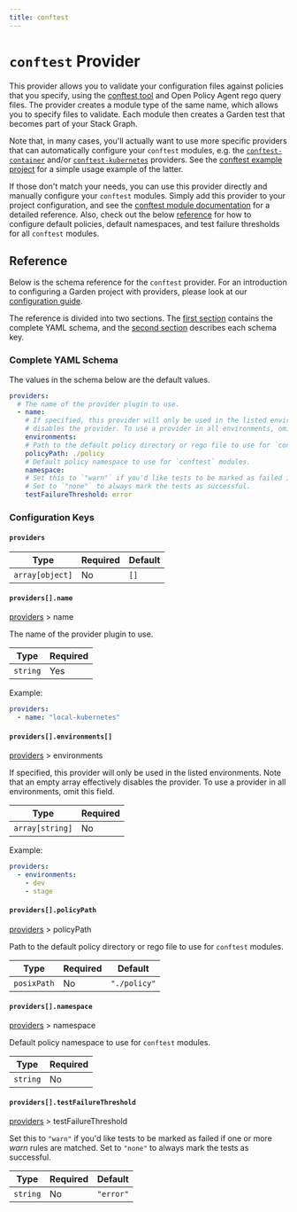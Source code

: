 ```yaml
---
title: conftest
---
```


# `conftest` Provider

This provider allows you to validate your configuration files against policies that you specify, using the
[conftest tool](https://github.com/instrumenta/conftest) and Open Policy Agent rego query files.
The provider creates a module type of the same name, which allows you to specify files to validate.
Each module then creates a Garden test that becomes part of your Stack Graph.

Note that, in many cases, you'll actually want to use more specific providers that can automatically configure your
`conftest` modules, e.g. the [`conftest-container`](./conftest-container.md) and/or
[`conftest-kubernetes`](./conftest-kubernetes.md) providers. See the
[conftest example project](https://github.com/garden-io/garden/tree/v0.11.1/examples/conftest) for a simple usage
example of the latter.

If those don't match your needs, you can use this provider directly and manually configure your `conftest`
modules. Simply add this provider to your project configuration, and see the
[conftest module documentation](../module-types/conftest.md) for a detailed reference. Also, check out the below
[reference](#reference) for how to configure default policies, default namespaces, and test failure thresholds for
all `conftest` modules.

## Reference

Below is the schema reference for the `conftest` provider. For an introduction to configuring a Garden project with providers, please look at our [configuration guide](../guides/configuration-files.md).

The reference is divided into two sections. The [first section](#complete-yaml-schema) contains the complete YAML schema, and the [second section](#configuration-keys) describes each schema key.

### Complete YAML Schema

The values in the schema below are the default values.

```yaml
providers:
  # The name of the provider plugin to use.
  - name:
    # If specified, this provider will only be used in the listed environments. Note that an empty array effectively
    # disables the provider. To use a provider in all environments, omit this field.
    environments:
    # Path to the default policy directory or rego file to use for `conftest` modules.
    policyPath: ./policy
    # Default policy namespace to use for `conftest` modules.
    namespace:
    # Set this to `"warn"` if you'd like tests to be marked as failed if one or more _warn_ rules are matched.
    # Set to `"none"` to always mark the tests as successful.
    testFailureThreshold: error
```
### Configuration Keys

#### `providers`

| Type            | Required | Default |
| --------------- | -------- | ------- |
| `array[object]` | No       | `[]`    |

#### `providers[].name`

[providers](#providers) > name

The name of the provider plugin to use.

| Type     | Required |
| -------- | -------- |
| `string` | Yes      |

Example:

```yaml
providers:
  - name: "local-kubernetes"
```

#### `providers[].environments[]`

[providers](#providers) > environments

If specified, this provider will only be used in the listed environments. Note that an empty array effectively disables the provider. To use a provider in all environments, omit this field.

| Type            | Required |
| --------------- | -------- |
| `array[string]` | No       |

Example:

```yaml
providers:
  - environments:
    - dev
    - stage
```

#### `providers[].policyPath`

[providers](#providers) > policyPath

Path to the default policy directory or rego file to use for `conftest` modules.

| Type        | Required | Default      |
| ----------- | -------- | ------------ |
| `posixPath` | No       | `"./policy"` |

#### `providers[].namespace`

[providers](#providers) > namespace

Default policy namespace to use for `conftest` modules.

| Type     | Required |
| -------- | -------- |
| `string` | No       |

#### `providers[].testFailureThreshold`

[providers](#providers) > testFailureThreshold

Set this to `"warn"` if you'd like tests to be marked as failed if one or more _warn_ rules are matched.
Set to `"none"` to always mark the tests as successful.

| Type     | Required | Default   |
| -------- | -------- | --------- |
| `string` | No       | `"error"` |

